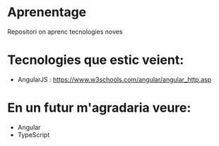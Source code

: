 # Aprenentage
Repositori on aprenc tecnologies noves

# Tecnologies que estic veient:
- AngularJS : https://www.w3schools.com/angular/angular_http.asp 

# En un futur m'agradaria veure:
- Angular
- TypeScript
